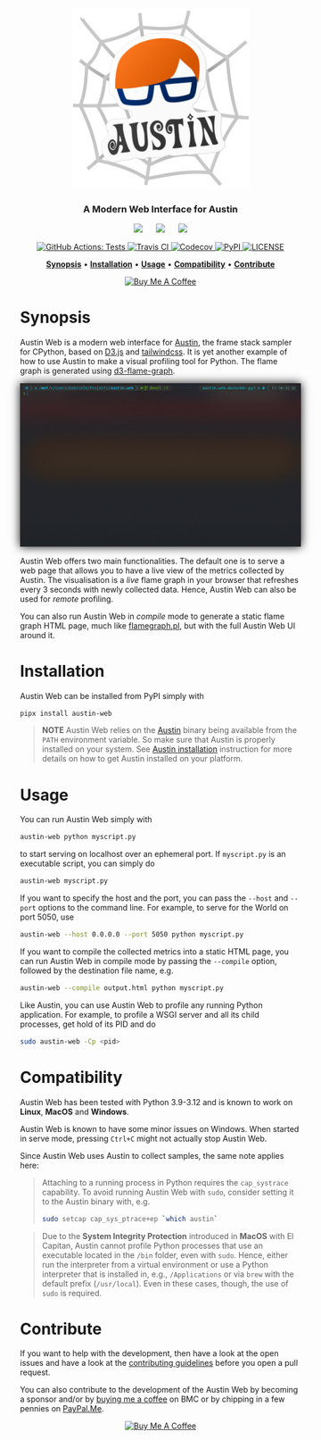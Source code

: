 <p align="center">
  <br>
  <img width="320px" src="art/logo.png" alt="Austin Web">
  <br>
</p>

<h3 align="center">A Modern Web Interface for Austin</h3>

<p align="center">
  <img src="https://upload.wikimedia.org/wikipedia/commons/3/3a/Tux_Mono.svg"
       height="24px" />
  &nbsp;&nbsp;&nbsp;&nbsp;
  <img src="https://upload.wikimedia.org/wikipedia/commons/f/fa/Apple_logo_black.svg"
       height="24px" />
  &nbsp;&nbsp;&nbsp;&nbsp;
  <img src="https://upload.wikimedia.org/wikipedia/commons/2/2b/Windows_logo_2012-Black.svg"
       height="24px" />
</p>

<p align="center">
  <a href="https://github.com/P403n1x87/austin-web/actions?workflow=Tests">
    <img src="https://github.com/P403n1x87/austin-web/workflows/Tests/badge.svg"
         alt="GitHub Actions: Tests">
  </a>
  <a href="https://travis-ci.com/P403n1x87/austin-web">
    <img src="https://travis-ci.com/P403n1x87/austin-web.svg?token=fzW2yzQyjwys4tWf9anS"
         alt="Travis CI">
  </a>
  <a href="https://codecov.io/gh/P403n1x87/austin-web">
    <img src="https://codecov.io/gh/P403n1x87/austin-web/branch/master/graph/badge.svg"
         alt="Codecov">
  </a>
  <a href="https://pypi.org/project/austin-web/">
    <img src="https://img.shields.io/pypi/v/austin-web.svg"
         alt="PyPI">
  </a>
  <a href="https://github.com/P403n1x87/austin-web/blob/master/LICENSE.md">
    <img src="https://img.shields.io/badge/license-GPLv3-ff69b4.svg"
         alt="LICENSE">
  </a>
</p>

<p align="center">
  <a href="#synopsis"><b>Synopsis</b></a>&nbsp;&bull;
  <a href="#installation"><b>Installation</b></a>&nbsp;&bull;
  <a href="#usage"><b>Usage</b></a>&nbsp;&bull;
  <a href="#compatibility"><b>Compatibility</b></a>&nbsp;&bull;
  <a href="#contribute"><b>Contribute</b></a>
</p>

<p align="center">
  <a href="https://www.buymeacoffee.com/Q9C1Hnm28"
     target="_blank">
  <img src="https://www.buymeacoffee.com/assets/img/custom_images/orange_img.png"
       alt="Buy Me A Coffee" />
  </a>
</p>

# Synopsis

Austin Web is a modern web interface for [Austin], the frame stack sampler for
CPython, based on [D3.js] and [tailwindcss]. It is yet another example of how to
use Austin to make a visual profiling tool for Python. The flame graph is
generated using [d3-flame-graph].

<p align="center">
  <img src="art/austin-web-serve.gif"
       style="box-shadow: #111 0px 0px 16px;" />
</p>

Austin Web offers two main functionalities. The default one is to serve a web
page that allows you to have a live view of the metrics collected by Austin. The
visualisation is a _live_ flame graph in your browser that refreshes every 3
seconds with newly collected data. Hence, Austin Web can also be used for
_remote_ profiling.

You can also run Austin Web in _compile_ mode to generate a static flame graph
HTML page, much like [flamegraph.pl], but with the full Austin Web UI around it.


# Installation

Austin Web can be installed from PyPI simply with

~~~ bash
pipx install austin-web
~~~

> **NOTE** Austin Web relies on the
> [Austin] binary being available from the `PATH` environment variable. So make
> sure that Austin is properly installed on your system. See [Austin
> installation](https://github.com/P403n1x87/austin#installation) instruction
> for more details on how to get Austin installed on your platform.


# Usage

You can run Austin Web simply with

~~~ bash
austin-web python myscript.py
~~~

to start serving on localhost over an ephemeral port. If `myscript.py` is an
executable script, you can simply do

~~~ bash
austin-web myscript.py
~~~

If you want to specify the host and the port, you can pass the `--host` and
`--port` options to the command line. For example, to serve for the World on
port 5050, use

~~~ bash
austin-web --host 0.0.0.0 --port 5050 python myscript.py
~~~

If you want to compile the collected metrics into a static HTML page, you can
run Austin Web in compile mode by passing the `--compile` option, followed by
the destination file name, e.g.

~~~ bash
austin-web --compile output.html python myscript.py
~~~

Like Austin, you can use Austin Web to profile any running Python application.
For example, to profile a WSGI server and all its child processes, get hold of
its PID and do

~~~ bash
sudo austin-web -Cp <pid>
~~~


# Compatibility

Austin Web has been tested with Python 3.9-3.12 and is known to work on
**Linux**, **MacOS** and **Windows**.

Austin Web is known to have some minor issues on Windows. When started in serve
mode, pressing `Ctrl+C` might not actually stop Austin Web.

Since Austin Web uses Austin to collect samples, the same note applies here:

> Attaching to a running process in Python requires the `cap_systrace`
> capability. To avoid running Austin Web with `sudo`, consider setting it to
> the Austin binary with, e.g.
>
> ~~~ bash
> sudo setcap cap_sys_ptrace+ep `which austin`
> ~~~

> Due to the **System Integrity Protection** introduced in **MacOS** with El
> Capitan, Austin cannot profile Python processes that use an executable located
> in the `/bin` folder, even with `sudo`. Hence, either run the interpreter from
> a virtual environment or use a Python interpreter that is installed in, e.g.,
> `/Applications` or via `brew` with the default prefix (`/usr/local`). Even in
> these cases, though, the use of `sudo` is required.


# Contribute

If you want to help with the development, then have a look at the open issues
and have a look at the [contributing guidelines](CONTRIBUTING.md) before you
open a pull request.

You can also contribute to the development of the Austin Web by becoming a
sponsor and/or by [buying me a coffee](https://www.buymeacoffee.com/Q9C1Hnm28)
on BMC or by chipping in a few pennies on
[PayPal.Me](https://www.paypal.me/gtornetta/1).

<p align="center">
  <a href="https://www.buymeacoffee.com/Q9C1Hnm28"
     target="_blank">
  <img src="https://www.buymeacoffee.com/assets/img/custom_images/orange_img.png"
       alt="Buy Me A Coffee" />
  </a>
</p>


[Austin]: https://github.com/P403n1x87/austin
[D3.js]: https://d3js.org/
[d3-flame-graph]: https://github.com/spiermar/d3-flame-graph
[flamegraph.pl]: https://github.com/brendangregg/FlameGraph
[tailwindcss]: https://tailwindcss.com/
